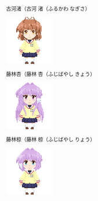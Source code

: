 古河渚（古河 渚（ふるかわ なぎさ）

![nagisa-furukawa](nagisa-furukawa.gif "nagisa-furukawa")

藤林杏（藤林 杏（ふじばやし きょう）

![kyou-fujibayashi](kyou-fujibayashi.gif "kyou-fujibayashi")

藤林椋（藤林 椋（ふじばやし りょう）

![ryou-fujibayashi](ryou-fujibayashi.gif "ryou-fujibayashi")

